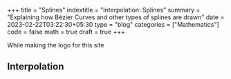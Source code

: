 +++
title = "Splines"
indextitle = "Interpolation: Splines"
summary = "Explaining how Bézier Curves and other types of splines are drawn"
date = 2023-02-22T03:22:30+05:30
type = "blog"
categories = ["Mathematics"]
code = false
math = true
draft = true
+++

While making the logo for this site

## Interpolation
